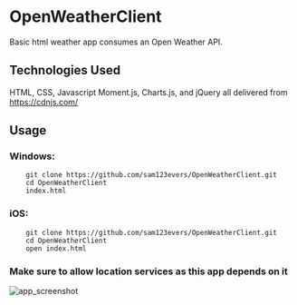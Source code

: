 # OpenWeatherClient
Basic html weather app consumes an Open Weather API.

## Technologies Used
HTML, CSS, Javascript
Moment.js, Charts.js, and jQuery all delivered from https://cdnjs.com/

## Usage
### Windows:
```
    git clone https://github.com/sam123evers/OpenWeatherClient.git
    cd OpenWeatherClient
    index.html
```
### iOS:
```
    git clone https://github.com/sam123evers/OpenWeatherClient.git
    cd OpenWeatherClient
    open index.html
```

### Make sure to allow location services as this app depends on it


![app_screenshot](https://st1.thehealthsite.com/wp-content/uploads/2017/05/DC-farting-THS.jpg?raw=true)